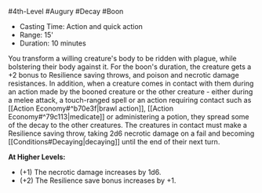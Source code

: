 #4th-Level #Augury #Decay #Boon
 
- Casting Time: Action and quick action
- Range: 15'
- Duration: 10 minutes  

You transform a willing creature's body to be ridden with plague, while bolstering their body against it. For the boon's duration, the creature gets a +2 bonus to Resilience saving throws, and poison and necrotic damage resistances. In addition, when a creature comes in contact with them during an action made by the booned creature or the other creature - either during a melee attack, a touch-ranged spell or an action requiring contact such as [[Action Economy#^b70e3f|brawl action]], [[Action Economy#^79c113|medicate]] or administering a potion, they spread some of the decay to the other creatures. The creatures in contact must make a Resilience saving throw, taking 2d6 necrotic damage on a fail and becoming [[Conditions#Decaying|decaying]] until the end of their next turn.
 
**At Higher Levels:** 
* (+1) The necrotic damage increases by 1d6.
* (+2) The Resilience save bonus increases by +1.
